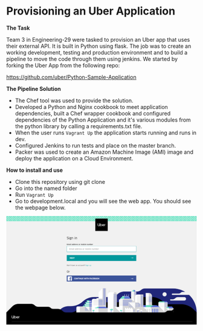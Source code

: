 # Provisioning an Uber Application

__The Task__

Team 3 in Engineering-29 were tasked to provision an Uber app that uses their external API. It is built in Python using flask. The job was to create an working development, testing and production environment and to build a pipeline to move the code through them using jenkins. We started by forking the Uber App from the following repo:

https://github.com/uber/Python-Sample-Application

__The Pipeline Solution__
- The Chef tool was used to provide the solution.
- Developed a Python and Nginx cookbook to meet application dependencies, built a Chef wrapper cookbook and configured dependencies of the Python Application and it's various modules from the python library by calling a requirements.txt file.
- When the user runs ```Vagrant Up``` the application starts running and runs in dev.
- Configured Jenkins to run tests and place on the master branch.
- Packer was used to create an Amazon Machine Image (AMI) image and deploy the application on a Cloud Environment.


__How to install and use__
- Clone this repository using git clone
- Go into the named folder
- Run ```Vagrant Up```
- Go to development.local and you will see the web app. You should see the webpage below.

![](/images/uber_app_page.png)
